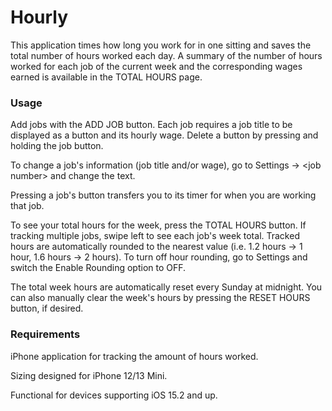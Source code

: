 # Hourly

This application times how long you work for in one sitting and saves the total number of hours worked each day.
A summary of the number of hours worked for each job of the current week and the corresponding wages earned is
available in the TOTAL HOURS page.

### Usage

Add jobs with the ADD JOB button. Each job requires a job title to be displayed as a button and its hourly wage.
Delete a button by pressing and holding the job button.

To change a job's information (job title and/or wage), go to Settings -> \<job number\> and change the text.

Pressing a job's button transfers you to its timer for when you are working that job.

To see your total hours for the week, press the TOTAL HOURS button. If tracking multiple jobs, swipe left to see
each job's week total. Tracked hours are automatically rounded to the nearest value (i.e. 1.2 hours -> 1 hour, 1.6
hours -> 2 hours). To turn off hour rounding, go to Settings and switch the Enable Rounding option to OFF.

The total week hours are automatically reset every Sunday at midnight. You can also manually clear the week's hours by
pressing the RESET HOURS button, if desired.

### Requirements

iPhone application for tracking the amount of hours worked.

Sizing designed for iPhone 12/13 Mini.

Functional for devices supporting iOS 15.2 and up.
